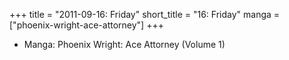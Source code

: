+++
title = "2011-09-16: Friday"
short_title = "16: Friday"
manga = ["phoenix-wright-ace-attorney"]
+++


* Manga: Phoenix Wright: Ace Attorney (Volume 1)
